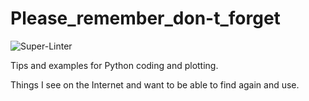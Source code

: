 # Please_remember_don-t_forget
![Super-Linter](https://github.com/AlisonDavey/Please_remember_don-t_forgetworkflows/Super-Linter/badge.svg)

Tips and examples for Python coding and plotting.

Things I see on the Internet and want to be able to find again and use.
